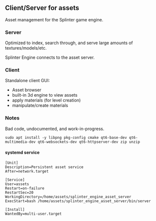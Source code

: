 ## Client/Server for assets

Asset management for the Splinter game engine.

### Server

Optimized to index, search through, and serve large amounts of textures/models/etc.

Splinter Engine connects to the asset server.

### Client

Standalone client GUI:

- Asset browser
- built-in 3d engine to view assets
- apply materials (for level creation)
- manipulate/create materials

### Notes

Bad code, undocumented, and work-in-progress.

`sudo apt install -y libpng pkg-config cmake qt6-base-dev qt6-multimedia-dev qt6-websockets-dev qt6-httpserver-dev zip unzip`

#### systemd service

```
[Unit]
Description=Persistent asset service
After=network.target

[Service]
User=assets
Restart=on-failure
RestartSec=20
WorkingDirectory=/home/assets/splinter_engine_asset_server
ExecStart=bash /home/assets/splinter_engine_asset_server/bin/server
 
[Install]
WantedBy=multi-user.target
```
